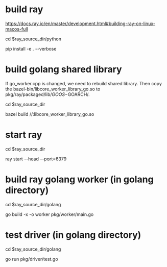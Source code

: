 # build ray
https://docs.ray.io/en/master/development.html#building-ray-on-linux-macos-full

cd $ray_source_dir/python

pip install -e . --verbose

# build golang shared library
If go_worker.cpp is changed, we need to rebuild shared library. Then copy the bazel-bin/libcore_worker_library_go.so to pkg/ray/packaged/lib/$GOOS-$GOARCH/. 

cd $ray_source_dir

bazel build //:libcore_worker_library_go.so

# start ray
cd $ray_source_dir

ray start --head --port=6379

# build ray golang worker (in golang directory)
cd $ray_source_dir/golang

go build -x -o worker pkg/worker/main.go

# test driver (in golang directory)
cd $ray_source_dir/golang

go run pkg/driver/test.go